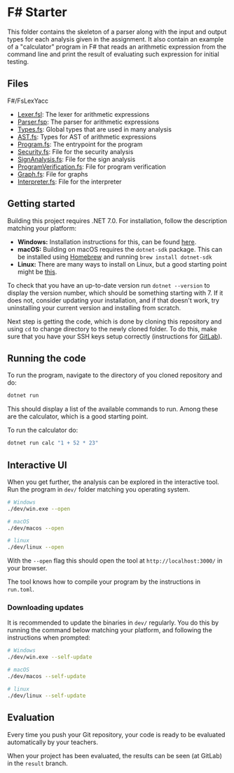 # F# Starter

This folder contains the skeleton of a parser along with the input and output types for each analysis given in the assignment. It also contain an example of a "calculator" program in F# that reads an arithmetic expression from the command line and print the result of evaluating such expression for initial testing.

## Files

F#/FsLexYacc
* [Lexer.fsl](Lexer.fsl): The lexer for arithmetic expressions
* [Parser.fsp](Parser.fsp): The parser for arithmetic expressions
* [Types.fs](Types.fs): Global types that are used in many analysis
* [AST.fs](AST.fs): Types for AST of arithmetic expressions
* [Program.fs](Program.fs): The entrypoint for the program
* [Security.fs](Security.fs): File for the security analysis
* [SignAnalysis.fs](SignAnalysis.fs): File for the sign analysis
* [ProgramVerification.fs](ProgramVerification.fs): File for program verification
* [Graph.fs](Graph.fs): File for graphs
* [Interpreter.fs](Interpreter.fs): File for the interpreter


## Getting started

Building this project requires .NET 7.0. For installation, follow the description matching your platform:

- **Windows:** Installation instructions for this, can be found [here](https://dotnet.microsoft.com/en-us/download).
- **macOS:** Building on macOS requires the `dotnet-sdk` package. This can be installed using [Homebrew](https://brew.sh) and running `brew install dotnet-sdk`
- **Linux:** There are many ways to install on Linux, but a good starting point might be [this](https://fsharp.org/use/linux/).

To check that you have an up-to-date version run `dotnet --version` to display the version number, which should be something starting with 7. If it does not, consider updating your installation, and if that doesn't work, try uninstalling your current version and installing from scratch.

Next step is getting the code, which is done by cloning this repository and using `cd` to change directory to the newly cloned folder. To do this, make sure that you have your SSH keys setup correctly (instructions for [GitLab](https://docs.gitlab.com/ee/user/ssh.html)).

## Running the code

To run the program, navigate to the directory of you cloned repository and do:

```bash
dotnet run
```

This should display a list of the available commands to run. Among these are the calculator, which is a good starting point.

To run the calculator do:

```bash
dotnet run calc "1 + 52 * 23"
```

## Interactive UI

When you get further, the analysis can be explored in the interactive tool. Run the program in `dev/` folder matching you operating system.

```bash
# Windows
./dev/win.exe --open

# macOS
./dev/macos --open

# linux
./dev/linux --open
```

With the `--open` flag this should open the tool at `http://localhost:3000/` in your browser.

The tool knows how to compile your program by the instructions in `run.toml`.

### Downloading updates

It is recommended to update the binaries in `dev/` regularly. You do this by running the command below matching your platform, and following the instructions when prompted:

```bash
# Windows
./dev/win.exe --self-update

# macOS
./dev/macos --self-update

# linux
./dev/linux --self-update
```

## Evaluation

Every time you push your Git repository, your code is ready to be evaluated automatically by your teachers.

When your project has been evaluated, the results can be seen (at GitLab) in the `result` branch.
